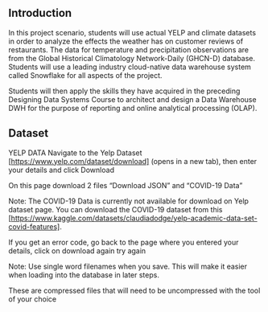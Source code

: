 ## Introduction

In this project scenario, students will use actual YELP and climate datasets in order to analyze the effects the weather has on customer reviews of restaurants. The data for temperature and precipitation observations are from the Global Historical Climatology Network-Daily (GHCN-D) database. Students will use a leading industry cloud-native data warehouse system called Snowflake for all aspects of the project.

Students will then apply the skills they have acquired in the preceding Designing Data Systems Course to architect and design a Data Warehouse DWH for the purpose of reporting and online analytical processing (OLAP).

## Dataset
YELP DATA
Navigate to the Yelp Dataset [https://www.yelp.com/dataset/download] (opens in a new tab), then enter your details and click Download

On this page download 2 files “Download JSON” and “COVID-19 Data”

Note: The COVID-19 Data is currently not available for download on Yelp dataset page. You can download the COVID-19 dataset from this [https://www.kaggle.com/datasets/claudiadodge/yelp-academic-data-set-covid-features].

If you get an error code, go back to the page where you entered your details, click on download again try again

Note: Use single word filenames when you save. This will make it easier when loading into the database in later steps.

These are compressed files that will need to be uncompressed with the tool of your choice
